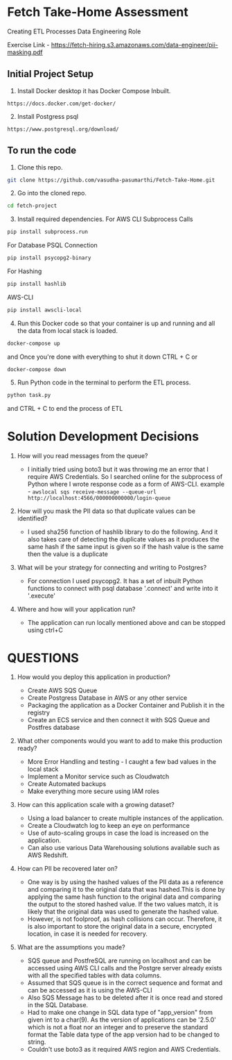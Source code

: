 # Fetch Take-Home Assessment
 Creating ETL Processes Data Engineering Role

Exercise Link  -  https://fetch-hiring.s3.amazonaws.com/data-engineer/pii-masking.pdf

## Initial Project Setup

1. Install Docker desktop it has Docker Compose Inbuilt.
```
https://docs.docker.com/get-docker/
```
2.  Install Postgress psql
```
https://www.postgresql.org/download/
```


## To run the code
1. Clone this repo.
```bash
git clone https://github.com/vasudha-pasumarthi/Fetch-Take-Home.git
```

2. Go into the cloned repo.
```bash
cd fetch-project
```

3. Install required dependencies.
For AWS CLI Subprocess Calls
```bash
pip install subprocess.run
```
For Database PSQL Connection
```bash
pip install psycopg2-binary
```
For Hashing
```bash
pip install hashlib
```
AWS-CLI
```bash
pip install awscli-local
```

4. Run this Docker code so that your container is up and running and all the data from local stack is loaded.
```bash
docker-compose up
```
and Once you're done with everything to shut it down CTRL + C or
```
docker-compose down 
```


5. Run Python code in the terminal to perform the ETL process.
```bash
python task.py
```
and CTRL + C to end the process of ETL

# Solution Development Decisions 
1. How will you read messages from the queue?
   - I initially tried using boto3 but it was throwing me an error that I require AWS Credentials.
  So I searched online for the subprocess of Python where I wrote response code as a form of AWS-CLI.
example - `awslocal sqs receive-message --queue-url http://localhost:4566/000000000000/login-queue`
  
2. How will you mask the PII data so that duplicate values can be identified?
   - I used sha256 function of hashlib library to do the following.
   And it also takes care of detecting the duplicate values as it produces the same hash if the same input is given so if the hash value is the same then the value is a duplicate
   
3. What will be your strategy for connecting and writing to Postgres?
   - For connection I used psycopg2.
   It has a set of inbuilt Python functions to connect with psql database '.connect' and write into it '.execute'
   
6. Where and how will your application run? 
   - The application can run locally mentioned above and can be stopped using ctrl+C

# QUESTIONS

1. How would you deploy this application in production?
   - Create AWS SQS Queue
   - Create Postgress Database in AWS or any other service
   - Packaging the application as a Docker Container and Publish it in the registry
   - Create an ECS service and then connect it with SQS Queue and Postfres database

2. What other components would you want to add to make this production ready?
   - More Error Handling and testing - I caught a few bad values in the local stack
   - Implement a Monitor service such as Cloudwatch
   - Create Automated backups
   - Make everything more secure using IAM roles

3. How can this application scale with a growing dataset?
   - Using a load balancer to create multiple instances of the application.
   - Create a Cloudwatch log to keep an eye on performance
   - Use of auto-scaling groups in case the load is increased on the application.
   - Can also use various Data Warehousing solutions available such as AWS Redshift.

4. How can PII be recovered later on?
   - One way is by using the hashed values of the PII data as a reference and comparing it to the original data that was hashed.This is done by applying the same hash function to the original data and comparing the output to the stored hashed value. If the two values match, it is likely that the original data was used to generate the hashed value.
   -  However, is not foolproof, as hash collisions can occur. Therefore, it is also important to store the original data in a secure, encrypted location, in case it is needed for recovery.

5. What are the assumptions you made?
   - SQS queue and PostfreSQL are running on localhost and can be accessed using AWS CLI calls and the Postgre server already exists with all the specified tables with data columns.
   - Assumed that SQS queue is in the correct sequence and format and can be accessed as it is using the AWS-CLI
   - Also SQS Message has to be deleted after it is once read and stored in the SQL Database.
   - Had to make one change in SQL data type of "app_version" from given int to a char(9). As the version of applications can be '2.5.0' which is not a float nor an integer and to preserve the standard format the Table data type of the app version had to be changed to string.
   - Couldn't use boto3 as it required AWS region and AWS Credentials.
 
  
  
 
